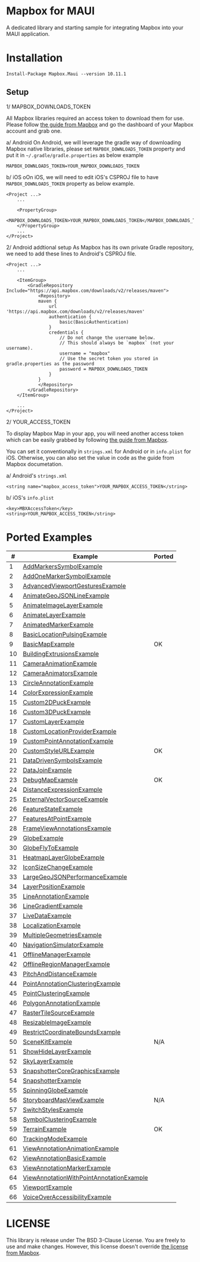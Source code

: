 # Mapbox for MAUI

A dedicated library and starting sample for integrating Mapbox into your MAUI application.

# Installation

```
Install-Package Mapbox.Maui --version 10.11.1
```

## Setup

1/ MAPBOX_DOWNLOADS_TOKEN

All Mapbox libraries required an access token to download them for use. 
Please follow [the guide from Mapbox](https://docs.mapbox.com/android/maps/guides/install/) and go the dashboard of your Mapbox account and grab one.

a/ Android
On Android, we will leverage the gradle way of downloading Mapbox native libraries, please set `MAPBOX_DOWNLOADS_TOKEN` property and put it in `~/.gradle/gradle.properties` as below example

```
MAPBOX_DOWNLOADS_TOKEN=YOUR_MAPBOX_DOWNLOADS_TOKEN
```

b/ iOS
oOn iOS, we will need to edit iOS's CSPROJ file to have `MAPBOX_DOWNLOADS_TOKEN` property as below example.

```
<Project ...>
    ...

	<PropertyGroup>
		<MAPBOX_DOWNLOADS_TOKEN>YOUR_MAPBOX_DOWNLOADS_TOKEN</MAPBOX_DOWNLOADS_TOKEN>
	</PropertyGroup>
    ...
</Project>
```

2/ Android addtional setup
As Mapbox has its own private Gradle repository, we need to add these lines to Android's CSPROJ file.

```
<Project ...>
    ...

	<ItemGroup>
		<GradleRepository Include="https://api.mapbox.com/downloads/v2/releases/maven">
			<Repository>
			maven {
				url 'https://api.mapbox.com/downloads/v2/releases/maven'
				authentication {
					basic(BasicAuthentication)
				}
				credentials {
					// Do not change the username below.
					// This should always be `mapbox` (not your username).
					username = "mapbox"
					// Use the secret token you stored in gradle.properties as the password
					password = MAPBOX_DOWNLOADS_TOKEN
				}
			}
			</Repository>
		</GradleRepository>
	</ItemGroup>

    ...
</Project>
```

2/ YOUR_ACCESS_TOKEN

To display Mapbox Map in your app, you will need another access token which can be easily grabbed by following [the guide from Mapbox](https://docs.mapbox.com/help/getting-started/access-tokens/).

You can set it conventionally in `strings.xml` for Android or in `info.plist` for iOS. Otherwise, you can also set the value in code as the guide from Mapbox documetation.

a/ Android's `strings.xml`
```
<string name="mapbox_access_token">YOUR_MAPBOX_ACCESS_TOKEN</string>
```

b/ iOS's `info.plist`
```
<key>MBXAccessToken</key>
<string>YOUR_MAPBOX_ACCESS_TOKEN</string>
```

# Ported Examples

| # | Example | Ported |
| - | - | - |
| 1 | [AddMarkersSymbolExample](./mapboxqs/AddMarkersSymbolExample.m) |  |
| 2 | [AddOneMarkerSymbolExample](./mapboxqs/AddOneMarkerSymbolExample.m) |  |
| 3 | [AdvancedViewportGesturesExample](./mapboxqs/AdvancedViewportGesturesExample.m) |  |
| 4 | [AnimateGeoJSONLineExample](./mapboxqs/AnimateGeoJSONLineExample.m) |  |
| 5 | [AnimateImageLayerExample](./mapboxqs/AnimateImageLayerExample.m) |  |
| 6 | [AnimateLayerExample](./mapboxqs/AnimateLayerExample.m) |  |
| 7 | [AnimatedMarkerExample](./mapboxqs/AnimatedMarkerExample.m) |  |
| 8 | [BasicLocationPulsingExample](./mapboxqs/BasicLocationPulsingExample.m) |  |
| 9 | [BasicMapExample](./mapboxqs/BasicMapExample.m) | OK |
| 10 | [BuildingExtrusionsExample](./mapboxqs/BuildingExtrusionsExample.m) |  |
| 11 | [CameraAnimationExample](./mapboxqs/CameraAnimationExample.m) |  |
| 12 | [CameraAnimatorsExample](./mapboxqs/CameraAnimatorsExample.m) |  |
| 13 | [CircleAnnotationExample](./mapboxqs/CircleAnnotationExample.m) |  |
| 14 | [ColorExpressionExample](./mapboxqs/ColorExpressionExample.m) |  |
| 15 | [Custom2DPuckExample](./mapboxqs/Custom2DPuckExample.m) |  |
| 16 | [Custom3DPuckExample](./mapboxqs/Custom3DPuckExample.m) |  |
| 17 | [CustomLayerExample](./mapboxqs/CustomLayerExample.m) |  |
| 18 | [CustomLocationProviderExample](./mapboxqs/CustomLocationProviderExample.m) |  |
| 19 | [CustomPointAnnotationExample](./mapboxqs/CustomPointAnnotationExample.m) |  |
| 20 | [CustomStyleURLExample](./mapboxqs/CustomStyleURLExample.m) | OK |
| 21 | [DataDrivenSymbolsExample](./mapboxqs/DataDrivenSymbolsExample.m) |  |
| 22 | [DataJoinExample](./mapboxqs/DataJoinExample.m) |  |
| 23 | [DebugMapExample](./mapboxqs/DebugMapExample.m) | OK |
| 24 | [DistanceExpressionExample](./mapboxqs/DistanceExpressionExample.m) |  |
| 25 | [ExternalVectorSourceExample](./mapboxqs/ExternalVectorSourceExample.m) |  |
| 26 | [FeatureStateExample](./mapboxqs/FeatureStateExample.m) |  |
| 27 | [FeaturesAtPointExample](./mapboxqs/FeaturesAtPointExample.m) |  |
| 28 | [FrameViewAnnotationsExample](./mapboxqs/FrameViewAnnotationsExample.m) |  |
| 29 | [GlobeExample](./mapboxqs/GlobeExample.m) |  |
| 30 | [GlobeFlyToExample](./mapboxqs/GlobeFlyToExample.m) |  |
| 31 | [HeatmapLayerGlobeExample](./mapboxqs/HeatmapLayerGlobeExample.m) |  |
| 32 | [IconSizeChangeExample](./mapboxqs/IconSizeChangeExample.m) |  |
| 33 | [LargeGeoJSONPerformanceExample](./mapboxqs/LargeGeoJSONPerformanceExample.m) |  |
| 34 | [LayerPositionExample](./mapboxqs/LayerPositionExample.m) |  |
| 35 | [LineAnnotationExample](./mapboxqs/LineAnnotationExample.m) |  |
| 36 | [LineGradientExample](./mapboxqs/LineGradientExample.m) |  |
| 37 | [LiveDataExample](./mapboxqs/LiveDataExample.m) |  |
| 38 | [LocalizationExample](./mapboxqs/LocalizationExample.m) |  |
| 39 | [MultipleGeometriesExample](./mapboxqs/MultipleGeometriesExample.m) |  |
| 40 | [NavigationSimulatorExample](./mapboxqs/NavigationSimulatorExample.m) |  |
| 41 | [OfflineManagerExample](./mapboxqs/OfflineManagerExample.m) |  |
| 42 | [OfflineRegionManagerExample](./mapboxqs/OfflineRegionManagerExample.m) |  |
| 43 | [PitchAndDistanceExample](./mapboxqs/PitchAndDistanceExample.m) |  |
| 44 | [PointAnnotationClusteringExample](./mapboxqs/PointAnnotationClusteringExample.m) |  |
| 45 | [PointClusteringExample](./mapboxqs/PointClusteringExample.m) |  |
| 46 | [PolygonAnnotationExample](./mapboxqs/PolygonAnnotationExample.m) |  |
| 47 | [RasterTileSourceExample](./mapboxqs/RasterTileSourceExample.m) |  |
| 48 | [ResizableImageExample](./mapboxqs/ResizableImageExample.m) |  |
| 49 | [RestrictCoordinateBoundsExample](./mapboxqs/RestrictCoordinateBoundsExample.m) |  |
| 50 | [SceneKitExample](./mapboxqs/SceneKitExample.m) | N/A |
| 51 | [ShowHideLayerExample](./mapboxqs/ShowHideLayerExample.m) |  |
| 52 | [SkyLayerExample](./mapboxqs/SkyLayerExample.m) |  |
| 53 | [SnapshotterCoreGraphicsExample](./mapboxqs/SnapshotterCoreGraphicsExample.m) |  |
| 54 | [SnapshotterExample](./mapboxqs/SnapshotterExample.m) |  |
| 55 | [SpinningGlobeExample](./mapboxqs/SpinningGlobeExample.m) |  |
| 56 | [StoryboardMapViewExample](./mapboxqs/StoryboardMapViewExample.m) | N/A |
| 57 | [SwitchStylesExample](./mapboxqs/SwitchStylesExample.m) |  |
| 58 | [SymbolClusteringExample](./mapboxqs/SymbolClusteringExample.m) |  |
| 59 | [TerrainExample](./mapboxqs/TerrainExample.m) | OK |
| 60 | [TrackingModeExample](./mapboxqs/TrackingModeExample.m) |  |
| 61 | [ViewAnnotationAnimationExample](./mapboxqs/ViewAnnotationAnimationExample.m) |  |
| 62 | [ViewAnnotationBasicExample](./mapboxqs/ViewAnnotationBasicExample.m) |  |
| 63 | [ViewAnnotationMarkerExample](./mapboxqs/ViewAnnotationMarkerExample.m) |  |
| 64 | [ViewAnnotationWithPointAnnotationExample](./mapboxqs/ViewAnnotationWithPointAnnotationExample.m) |  |
| 65 | [ViewportExample](./mapboxqs/ViewportExample.m) |  |
| 66 | [VoiceOverAccessibilityExample](./mapboxqs/VoiceOverAccessibilityExample.m) |  |

# LICENSE
This library is release under The BSD 3-Clause License. You are freely to use and make changes. 
However, this license doesn't override [the license from Mapbox](https://www.mapbox.com/legal/tos).